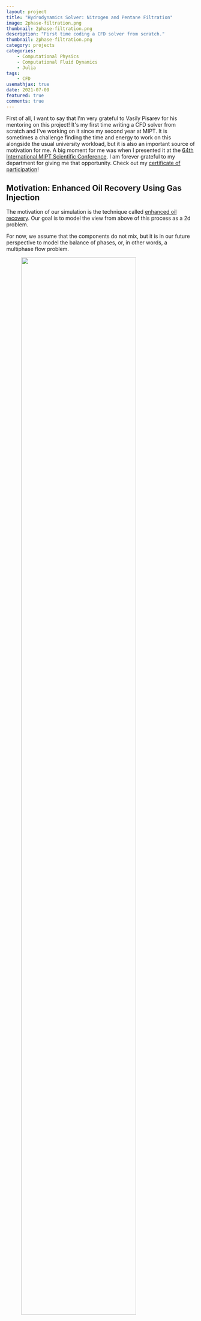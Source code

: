 ```yaml
---
layout: project
title: "Hydrodynamics Solver: Nitrogen and Pentane Filtration"
image: 2phase-filtration.png
thumbnail: 2phase-filtration.png
description: "First time coding a CFD solver from scratch."
thumbnail: 2phase-filtration.png
category: projects
categories:
    - Computational Physics
    - Computational Fluid Dynamics
    - Julia
tags:
    - CFD
usemathjax: true
date: 2021-07-09
featured: true
comments: true
---
```


First of all, I want to say that I'm very grateful to
Vasily Pisarev for his mentoring on this project!
It's my first time writing a CFD solver from scratch
and I've working on it since my second year at MIPT.
It is sometimes a challenge finding the time and
energy to work on this alongside the usual 
university workload, but it is also an important
source of motivation for me.
A big moment for me was when I presented it at the
[64th International MIPT Scientific Conference](https://conf.mipt.ru/). I am
forever grateful to my department for giving me that
opportunity. Check out my 
<a href="../files/conference-certificate.pdf" download="conference-certificate">certificate of participation</a>!

## Motivation: Enhanced Oil Recovery Using Gas Injection

The motivation of our simulation is the technique called 
[enhanced oil recovery](https://en.wikipedia.org/wiki/Enhanced_oil_recovery).
Our goal is to model the view from above of this process
as a 2d problem.

For now, we assume that the components do not mix, but it
is in our future perspective to model the balance of phases,
or, in other words, a multiphase flow problem.

<figure>
<img style='height: 85%; width: 85%; object-fit: contain' src="enhanced-oil-recovery.png" atl="">
<figcaption>
An Overview of Oil Production Stages: Enhanced Oil Recovery Techniques and Nitrogen Injection January 2015.
International Journal of Environmental Science and Development
6(9):693-701 DOI:10.7763/IJESD.2015.V6.682
</figcaption>
</figure>

## Flow Through a Porous Medium

The macroscopic flow equations are obtained
by averaging the hydrodynamic equations on a volume,
containing many pores.

<figure>
<img style='height: 85%; width: 85%; object-fit: contain' src="porous-medium.png" atl="">
<figcaption>
An Overview of Oil Production Stages: Enhanced Oil Recovery Techniques and Nitrogen Injection
Convection in Porous Media. 
Authors: Donald A. Nield Adrian Bejan
</figcaption>
</figure>

The filtration velocity $\vec v$ is defined as the average fluid
velocity over a volume containing both solid and fluid material.

$$
    \vec v = \varphi \vec V_f
$$ 
here $\varphi$ is the porosity, and $\vec V_f$ is the average
fluid velocity over a volume consisting only of fluid material.

#### Continuity Equation of Each Component
$$
    \varphi \frac{\partial \rho_i}{\partial t}
    + div (\rho_i \vec{v}_i) = 0
$$
where $\rho_i = \frac{m_i}{V}$.

#### Tait Equation to Relate Liquid Density to Pressure

$$\frac{\hat{\rho} - \rho_0}{\hat{\rho}} = C \log_{10}
    \frac{B + P}{B + P_0}$$
where $C = 0.2105$,

$\rho_0 = \frac{1}{67.28 \frac{m^3}{mol}}$,

$P_0 = 0.1 MPa$,

$B = 35MPa$, in the case of $C_5H_{12}$.

#### Ideal gas equation of state

$$P = \frac{RT}{M} \hat{\rho}$$

#### Darcy's Law

$$ \vec{v_i} = -\frac{1}{\mu_i} \hat K \cdot f_\alpha (s) \cdot \nabla P$$

$K$ - permeability coefficient,

$f_i(s)$ - relative phase permeability, which depends on the
saturation (as an approximation we take $f_i(s_i) = s_i^2$),

<img style='height: 85%; width: 85%; object-fit: contain' src="relative-phase-permeability.svg" atl="">

$\mu$ - dynamic viscosity,

$s$ - saturation.

## Initial and Boundary Conditions

<img style='height: 85%; width: 85%; object-fit: contain' src="problem-formulation.svg" atl="">

## Methods Used

1. Second order finite difference method for spatial discretization using a staggered grid.

2. Explicit predictor-corrector method according to the Heun scheme  for time integration.

3. Newton-Raphson method for finding pressure and gas saturation.

<figure>
<img style='height: 85%; width: 85%; object-fit: contain' src="staggered-grid.png" atl="">
<figcaption>
Staggered Grid.
</figcaption>
</figure>

## Algorithm

1. We are given the densities $\rho_i = \rho_i(t)$.

2. Finding the pressure and gas saturation using the
Newton-Raphson method from the condition of equality
of the pressure of the gas and the liquid:

$$P = P_1 \left( \frac{\rho_1}{s} \right) 
= P_2 \left( \frac{\rho_2}{1 - s}\right)$$

3. Calculation of fluxes from Darcy's law.

4. Calculation of the densities $\rho_i(t + \Delta t)$ based on the known fluxes.

5. Renaming $\rho_i = \rho_i(t + \Delta t)$ and moving on to the next time step.

## Results

<figure>
<img style='height: 100%; width: 100%; object-fit: contain' src="2phase-filtration-density.png" atl="">
<figcaption>
Densities and Velocity field after 500s. The first image corresponds to Nitrogen and the second to Pentane.
</figcaption>
</figure>

<img style='height: 100%; width: 100%; object-fit: contain' src="fluxes.gif" atl="">

## What I've Learned So Far

- Basic notions about multiphase flow and filtration:
how the flow of each component is inhibited 
by the presence of the other, how Darcy's law
looks like when there is more than one component present.

- Better understanding of how to work with boundary
conditions: ghost cells, making sure they are the same
order of complexity as the rest of the scheme.

- Profiling and optimization. Type stability in Julia.

- Organization of medium size project. Function overloading,
functors, modules.

## Troubles Faced

- Oscillating error resulting from the central difference scheme.

<img style='height: 90%; width: 90%; object-fit: contain' src="ideal-gas-filtration.png" atl="">

- Changing the BC in the code was inconvenient, so
we had to automatize the process by creating a structure
that holds the BC and the use of bit masks.

- The sharp step from $P_{in}$ on the inlet to $P_0$
on the inside was causing problems, so we had to
increment $P_{inlet}(t)$ linearly with time
 from $P_0$ to $P_{in}$.

<img style='height: 90%; width: 90%; object-fit: contain' src="two-phase-densities-error.png" atl="">

- Switched to upwind scheme to ensure the conservation of mass.

## What I Would Do Better Next Time

- Start writing documentation from the start :)

- Write code in a more modular style from beginning.

Check out the [source code!](https://github.com/sofiabelen/Two-Phase-Filtration)

